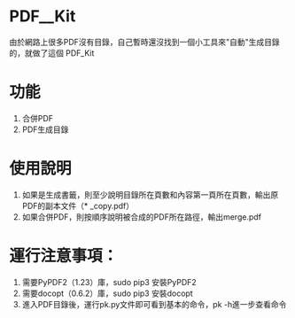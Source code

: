 # PDF__Kit
由於網路上很多PDF沒有目錄，自己暫時還沒找到一個小工具來"自動"生成目錄的，就做了這個 PDF_Kit

# 功能
1. 合併PDF
2. PDF生成目錄

# 使用說明
1. 如果是生成書籤，則至少說明目錄所在頁數和內容第一頁所在頁數，輸出原PDF的副本文件（* _copy.pdf）
2. 如果合併PDF，則按順序說明被合成的PDF所在路徑，輸出merge.pdf

# 運行注意事項：
1. 需要PyPDF2（1.23）庫，sudo pip3 安裝PyPDF2
2. 需要docopt（0.6.2）庫，sudo pip3 安裝docopt
3. 進入PDF目錄後，運行pk.py文件即可看到基本的命令，pk -h進一步查看命令
